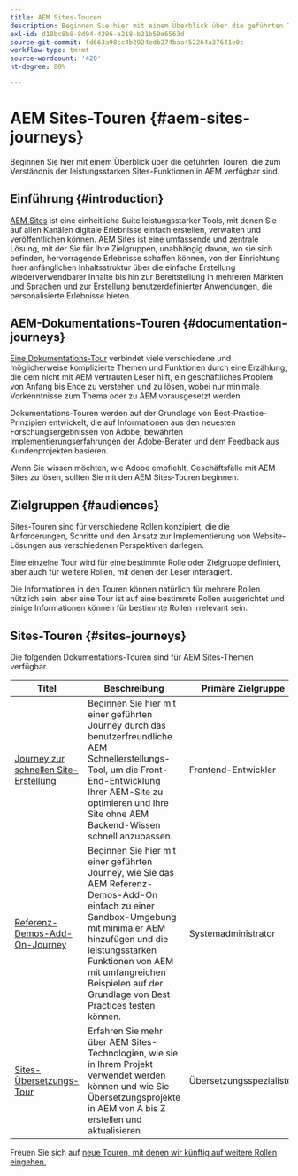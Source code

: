 ```yaml
---
title: AEM Sites-Touren
description: Beginnen Sie hier mit einem Überblick über die geführten Touren, die zum Verständnis der leistungsstarken Sites-Funktionen in AEM verfügbar sind.
exl-id: d18bc8b8-8d94-4296-a218-b21b59e6563d
source-git-commit: fd663a98cc4b2924edb274baa452264a37641e0c
workflow-type: tm+mt
source-wordcount: '420'
ht-degree: 80%

---
```


# AEM Sites-Touren {#aem-sites-journeys}

Beginnen Sie hier mit einem Überblick über die geführten Touren, die zum Verständnis der leistungsstarken Sites-Funktionen in AEM verfügbar sind.

## Einführung {#introduction}

[AEM Sites](https://business.adobe.com/de/products/experience-manager/sites/aem-sites.html) ist eine einheitliche Suite leistungsstarker Tools, mit denen Sie auf allen Kanälen digitale Erlebnisse einfach erstellen, verwalten und veröffentlichen können. AEM Sites ist eine umfassende und zentrale Lösung, mit der Sie für Ihre Zielgruppen, unabhängig davon, wo sie sich befinden, hervorragende Erlebnisse schaffen können, von der Einrichtung Ihrer anfänglichen Inhaltsstruktur über die einfache Erstellung wiederverwendbarer Inhalte bis hin zur Bereitstellung in mehreren Märkten und Sprachen und zur Erstellung benutzerdefinierter Anwendungen, die personalisierte Erlebnisse bieten.

## AEM-Dokumentations-Touren {#documentation-journeys}

[Eine Dokumentations-Tour](/help/journey-documentation/documentation-journeys.md) verbindet viele verschiedene und möglicherweise komplizierte Themen und Funktionen durch eine Erzählung, die dem nicht mit AEM vertrauten Leser hilft, ein geschäftliches Problem von Anfang bis Ende zu verstehen und zu lösen, wobei nur minimale Vorkenntnisse zum Thema oder zu AEM vorausgesetzt werden.

Dokumentations-Touren werden auf der Grundlage von Best-Practice-Prinzipien entwickelt, die auf Informationen aus den neuesten Forschungsergebnissen von Adobe, bewährten Implementierungserfahrungen der Adobe-Berater und dem Feedback aus Kundenprojekten basieren.

Wenn Sie wissen möchten, wie Adobe empfiehlt, Geschäftsfälle mit AEM Sites zu lösen, sollten Sie mit den AEM Sites-Touren beginnen.

## Zielgruppen {#audiences}

Sites-Touren sind für verschiedene Rollen konzipiert, die die Anforderungen, Schritte und den Ansatz zur Implementierung von Website-Lösungen aus verschiedenen Perspektiven darlegen.

Eine einzelne Tour wird für eine bestimmte Rolle oder Zielgruppe definiert, aber auch für weitere Rollen, mit denen der Leser interagiert.

Die Informationen in den Touren können natürlich für mehrere Rollen nützlich sein, aber eine Tour ist auf eine bestimmte Rollen ausgerichtet und einige Informationen können für bestimmte Rollen irrelevant sein.

## Sites-Touren {#sites-journeys}

Die folgenden Dokumentations-Touren sind für AEM Sites-Themen verfügbar.

| Titel | Beschreibung | Primäre Zielgruppe |
|---|---|---|
| [Journey zur schnellen Site-Erstellung](/help/journey-sites/quick-site/overview.md) | Beginnen Sie hier mit einer geführten Journey durch das benutzerfreundliche AEM Schnellerstellungs-Tool, um die Front-End-Entwicklung Ihrer AEM-Site zu optimieren und Ihre Site ohne AEM Backend-Wissen schnell anzupassen. | Frontend-Entwickler |
| [Referenz-Demos-Add-On-Journey](/help/journey-sites/demos-add-on/overview.md) | Beginnen Sie hier mit einer geführten Journey, wie Sie das AEM Referenz-Demos-Add-On einfach zu einer Sandbox-Umgebung mit minimaler AEM hinzufügen und die leistungsstarken Funktionen von AEM mit umfangreichen Beispielen auf der Grundlage von Best Practices testen können. | Systemadministrator |
| [Sites-Übersetzungs-Tour](/help/journey-sites/translation/overview.md) | Erfahren Sie mehr über AEM Sites-Technologien, wie sie in Ihrem Projekt verwendet werden können und wie Sie Übersetzungsprojekte in AEM von A bis Z erstellen und aktualisieren. | Übersetzungsspezialisten |

Freuen Sie sich auf [neue Touren, mit denen wir künftig auf weitere Rollen eingehen.](/help/journey-documentation/documentation-journeys.md#journeys)
